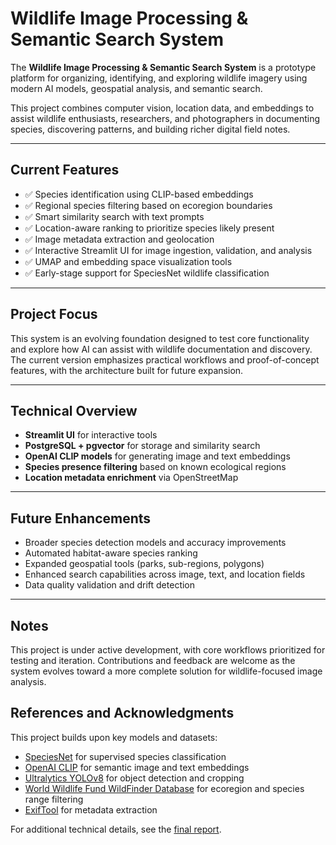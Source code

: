 # Wildlife Image Processing & Semantic Search System

The **Wildlife Image Processing & Semantic Search System** is a prototype platform for organizing, identifying, and exploring wildlife imagery using modern AI models, geospatial analysis, and semantic search.

This project combines computer vision, location data, and embeddings to assist wildlife enthusiasts, researchers, and photographers in documenting species, discovering patterns, and building richer digital field notes.

---

## Current Features

- ✅ Species identification using CLIP-based embeddings  
- ✅ Regional species filtering based on ecoregion boundaries  
- ✅ Smart similarity search with text prompts  
- ✅ Location-aware ranking to prioritize species likely present  
- ✅ Image metadata extraction and geolocation  
- ✅ Interactive Streamlit UI for image ingestion, validation, and analysis  
- ✅ UMAP and embedding space visualization tools  
- ✅ Early-stage support for SpeciesNet wildlife classification  

---

## Project Focus

This system is an evolving foundation designed to test core functionality and explore how AI can assist with wildlife documentation and discovery. The current version emphasizes practical workflows and proof-of-concept features, with the architecture built for future expansion.

---

## Technical Overview

- **Streamlit UI** for interactive tools  
- **PostgreSQL + pgvector** for storage and similarity search  
- **OpenAI CLIP models** for generating image and text embeddings  
- **Species presence filtering** based on known ecological regions  
- **Location metadata enrichment** via OpenStreetMap  

---

## Future Enhancements

- Broader species detection models and accuracy improvements  
- Automated habitat-aware species ranking  
- Expanded geospatial tools (parks, sub-regions, polygons)  
- Enhanced search capabilities across image, text, and location fields  
- Data quality validation and drift detection  

---

## Notes

This project is under active development, with core workflows prioritized for testing and iteration. Contributions and feedback are welcome as the system evolves toward a more complete solution for wildlife-focused image analysis.

## References and Acknowledgments

This project builds upon key models and datasets:

- [SpeciesNet](https://github.com/visionforwildlife/speciesnet) for supervised species classification  
- [OpenAI CLIP](https://openai.com/research/clip) for semantic image and text embeddings  
- [Ultralytics YOLOv8](https://github.com/ultralytics/ultralytics) for object detection and cropping  
- [World Wildlife Fund WildFinder Database](https://www.worldwildlife.org/publications/wildfinder-database) for ecoregion and species range filtering  
- [ExifTool](https://exiftool.org) for metadata extraction  

For additional technical details, see the [final report](docs/MScardino_Data_Science_Practicum_Final.pdf).
